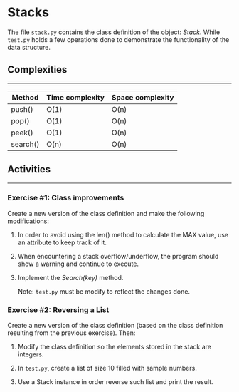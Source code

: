 # Stacks 

The file `stack.py` contains the class definition of the object: *Stack*. While `test.py` holds a few operations done to demonstrate the functionality of the data structure.

## Complexities
___

| Method   | Time complexity | Space complexity |
|----------|-----------------|------------------|
| push()   | O(1)            | O(n)             |
| pop()    | O(1)            | O(n)             |
| peek()   | O(1)            | O(n)             |
| search() | O(n)            | O(n)             |


## Activities
___

### **Exercise #1: Class improvements**

Create a new version of the class definition and make the following modifications:

1) In order to avoid using the len() method to calculate the MAX value, use an attribute to keep track of it.

2) When encountering a stack overflow/underflow, the program should show a warning and continue to execute.

3) Implement the *Search(key)* method.

    Note: `test.py` must be modify to reflect the changes done.


### **Exercise #2: Reversing a List**

Create a new version of the class definition (based on the class definition resulting from the previous exercise). Then:

1) Modify the class definition so the elements stored in the stack are integers.

2) In `test.py`, create a list of size 10 filled with sample numbers.

3) Use a Stack instance in order reverse such list and print the result.
